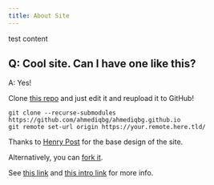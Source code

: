 ```yaml
---
title: About Site
---
```


test content

## Q: Cool site. Can I have one like this?

A: Yes!

Clone [this repo](http://github.com/ahmediqbg/ahmediqbg.github.io) and just edit it and reupload it to GitHub!

    git clone --recurse-submodules https://github.com/ahmediqbg/ahmediqbg.github.io
    git remote set-url origin https://your.remote.here.tld/

Thanks to [Henry Post](https://github.com/HenryFBP/) for the base design of the site.

Alternatively, you can [fork it](https://github.com/ahmediqbg/ahmediqbg.github.io/fork).

See [this link](https://www.wangchucheng.com/en/docs/hugo-eureka/getting-started/) and [this intro link](https://gohugo.io/getting-started/installing/) for more info.

